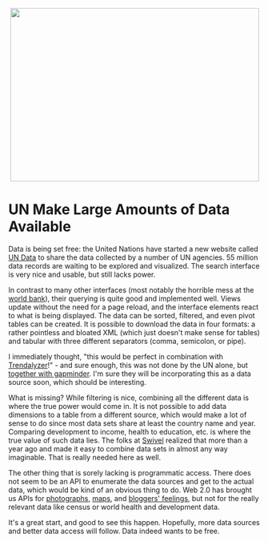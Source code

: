 <p align="center"><img src="https://media.eagereyes.org/media/2008/undata-flowers.png" border="0" width="497" height="346" /></p>

# UN Make Large Amounts of Data Available

Data is being set free: the United Nations have started a new website called <a href="http://data.un.org/">UN Data</a> to share the data collected by a number of UN agencies. 55 million data records are waiting to be explored and visualized. The search interface is very nice and usable, but still lacks power.

In contrast to many other interfaces (most notably the horrible mess at the <a href="http://worldbank.org/data/">world bank</a>), their querying is quite good and implemented well. Views update without the need for a page reload, and the interface elements react to what is being displayed. The data can be sorted, filtered, and even pivot tables can be created. It is possible to download the data in four formats: a rather pointless and bloated XML (which just doesn't make sense for tables) and tabular with three different separators (comma, semicolon, or pipe).

I immediately thought, "this would be perfect in combination with <a href="http://www.gapminder.org/world/">Trendalyzer</a>!" - and sure enough, this was not done by the UN alone, but <a href="http://www.un.org/esa/desa/desaNews/v12n03/pubs.html#UNdata">together with gapminder</a>. I'm sure they will be incorporating this as a data source soon, which should be interesting.

What is missing? While filtering is nice, combining all the different data is where the true power would come in. It is not possible to add data dimensions to a table from a different source, which would make a lot of sense to do since most data sets share at least the country name and year. Comparing development to income, health to education, etc. is where the true value of such data lies. The folks at <a href="http://www.swivel.com/">Swivel</a> realized that more than a year ago and made it easy to combine data sets in almost any way imaginable. That is really needed here as well.

The other thing that is sorely lacking is programmatic access. There does not seem to be an API to enumerate the data sources and get to the actual data, which would be kind of an obvious thing to do. Web 2.0 has brought us APIs for <a href="http://www.flickr.com/services/api/">photographs</a>, <a href="http://code.google.com/apis/maps/">maps</a>, and <a href="http://www.wefeelfine.org/api.html">bloggers' feelings</a>, but not for the really relevant data like census or world health and development data.

It's a great start, and good to see this happen. Hopefully, more data sources and better data access will follow. Data indeed wants to be free.
